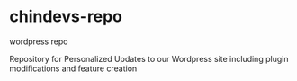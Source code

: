 # chindevs-repo
wordpress repo

Repository for Personalized Updates to our Wordpress site including plugin modifications and feature creation
